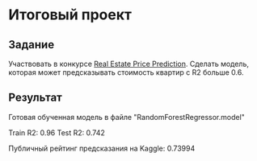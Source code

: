 # Итоговый проект

## Задание

Участвовать в конкурсе [Real Estate Price Prediction](https://www.kaggle.com/competitions/real-estate-price-prediction-moscow). Сделать модель, которая может предсказывать стоимость квартир с R2 больше 0.6.

## Результат

Готовая обученная модель в файле "RandomForestRegressor.model"

Train R2:	0.96
Test R2:	0.742

Публичный рейтинг предсказания на Kaggle: 0.73994
